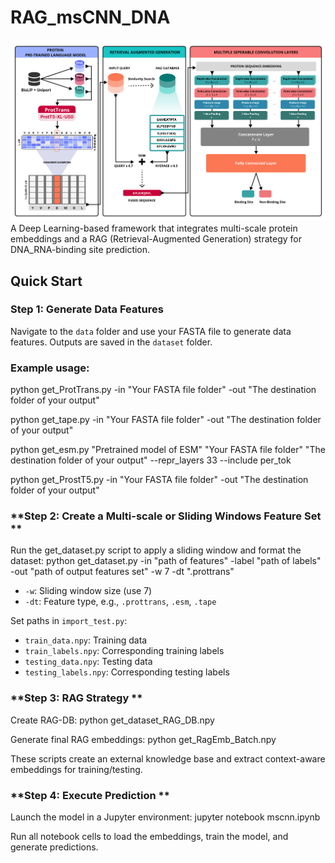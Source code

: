 # RAG_msCNN_DNA
![Grad-CAM or Cosine Similarity Plot](https://github.com/mhb1717/RAG_DNA_RNA/blob/main/Frame%201.png)
A Deep Learning-based framework that integrates multi-scale protein embeddings and a RAG (Retrieval-Augmented Generation) strategy for DNA_RNA-binding site prediction.

## Quick Start
### **Step 1: Generate Data Features**
Navigate to the `data` folder and use your FASTA file to generate data features. Outputs are saved in the `dataset` folder.

### **Example usage:**
python get_ProtTrans.py -in "Your FASTA file folder" -out "The destination folder of your output"

python get_tape.py -in "Your FASTA file folder" -out "The destination folder of your output"

python get_esm.py "Pretrained model of ESM" "Your FASTA file folder" "The destination folder of your output" --repr_layers 33 --include per_tok

python get_ProstT5.py -in "Your FASTA file folder" -out "The destination folder of your output"


### **Step 2: Create a Multi-scale or Sliding Windows Feature Set  **
Run the get_dataset.py script to apply a sliding window and format the dataset:
python get_dataset.py -in "path of features" -label "path of labels" -out "path of output features set" -w 7 -dt ".prottrans"


- `-w`: Sliding window size (use 7)  
- `-dt`: Feature type, e.g., `.prottrans`, `.esm`, `.tape`

Set paths in `import_test.py`:
- `train_data.npy`: Training data  
- `train_labels.npy`: Corresponding training labels  
- `testing_data.npy`: Testing data  
- `testing_labels.npy`: Corresponding testing labels

### **Step 3: RAG Strategy  **
Create RAG-DB:
python get_dataset_RAG_DB.npy



Generate final RAG embeddings:
python get_RagEmb_Batch.npy



These scripts create an external knowledge base and extract context-aware embeddings for training/testing.

### **Step 4: Execute Prediction  **
Launch the model in a Jupyter environment:
jupyter notebook mscnn.ipynb



Run all notebook cells to load the embeddings, train the model, and generate predictions.
